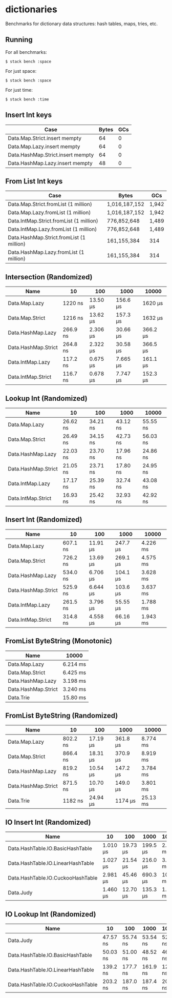 # dictionaries

Benchmarks for dictionary data structures: hash tables, maps, tries, etc.

## Running

For all benchmarks:

    $ stack bench :space

For just space:

    $ stack bench :space

For just time:

    $ stack bench :time

## Insert Int keys


|Case|                                              Bytes|    GCs|
|---|---|---|
|Data.Map.Strict.insert mempty                        |64      |0  |
|Data.Map.Lazy.insert mempty                          |64      |0  |
|Data.HashMap.Strict.insert mempty                    |64      |0  |
|Data.HashMap.Lazy.insert mempty                      |48      |0  |


## From List Int keys


|Case|                                              Bytes|    GCs|
|---|---|---|
|Data.Map.Strict.fromList     (1 million)|  1,016,187,152  |1,942  |
|Data.Map.Lazy.fromList       (1 million)|  1,016,187,152  |1,942  |
|Data.IntMap.Strict.fromList  (1 million)|    776,852,648  |1,489  |
|Data.IntMap.Lazy.fromList    (1 million)|    776,852,648  |1,489  |
|Data.HashMap.Strict.fromList (1 million)|    161,155,384    |314  |
|Data.HashMap.Lazy.fromList   (1 million)|    161,155,384    |314  |


<!-- RESULTS -->

## Intersection (Randomized)

|Name|10|100|1000|10000|
|---|---|---|---|---|
|Data.Map.Lazy|1220 ns|13.50 μs|156.6 μs|1620 μs|
|Data.Map.Strict|1216 ns|13.62 μs|157.3 μs|1632 μs|
|Data.HashMap.Lazy|266.9 ns|2.306 μs|30.66 μs|366.2 μs|
|Data.HashMap.Strict|264.8 ns|2.322 μs|30.58 μs|366.5 μs|
|Data.IntMap.Lazy|117.2 ns|0.675 μs|7.665 μs|161.1 μs|
|Data.IntMap.Strict|116.7 ns|0.678 μs|7.747 μs|152.3 μs|

## Lookup Int (Randomized)

|Name|10|100|1000|10000|
|---|---|---|---|---|
|Data.Map.Lazy|26.62 ns|34.21 ns|43.12 ns|55.55 ns|
|Data.Map.Strict|26.49 ns|34.15 ns|42.73 ns|56.03 ns|
|Data.HashMap.Lazy|22.03 ns|23.70 ns|17.96 ns|24.86 ns|
|Data.HashMap.Strict|21.05 ns|23.71 ns|17.80 ns|24.95 ns|
|Data.IntMap.Lazy|17.17 ns|25.39 ns|32.74 ns|43.08 ns|
|Data.IntMap.Strict|16.93 ns|25.42 ns|32.93 ns|42.92 ns|

## Insert Int (Randomized)

|Name|10|100|1000|10000|
|---|---|---|---|---|
|Data.Map.Lazy|607.1 ns|11.91 μs|247.7 μs|4.226 ms|
|Data.Map.Strict|726.2 ns|13.69 μs|269.1 μs|4.575 ms|
|Data.HashMap.Lazy|534.0 ns|6.706 μs|104.1 μs|3.628 ms|
|Data.HashMap.Strict|525.9 ns|6.644 μs|103.6 μs|3.637 ms|
|Data.IntMap.Lazy|261.5 ns|3.796 μs|55.55 μs|1.788 ms|
|Data.IntMap.Strict|314.8 ns|4.558 μs|66.16 μs|1.943 ms|

## FromList ByteString (Monotonic)

|Name|10000|
|---|---|
|Data.Map.Lazy|6.214 ms|
|Data.Map.Strict|6.425 ms|
|Data.HashMap.Lazy|3.198 ms|
|Data.HashMap.Strict|3.240 ms|
|Data.Trie|15.80 ms|

## FromList ByteString (Randomized)

|Name|10|100|1000|10000|
|---|---|---|---|---|
|Data.Map.Lazy|802.2 ns|17.19 μs|361.8 μs|8.774 ms|
|Data.Map.Strict|866.4 ns|18.31 μs|370.9 μs|8.919 ms|
|Data.HashMap.Lazy|819.2 ns|10.54 μs|147.2 μs|3.784 ms|
|Data.HashMap.Strict|871.5 ns|10.70 μs|149.0 μs|3.801 ms|
|Data.Trie|1182 ns|24.94 μs|1174 μs|25.13 ms|

## IO Insert Int (Randomized)

|Name|10|100|1000|10000|
|---|---|---|---|---|
|Data.HashTable.IO.BasicHashTable|1.010 μs|19.73 μs|199.5 μs|2.523 ms|
|Data.HashTable.IO.LinearHashTable|1.027 μs|21.54 μs|216.0 μs|3.840 ms|
|Data.HashTable.IO.CuckooHashTable|2.981 μs|45.46 μs|690.3 μs|10.75 ms|
|Data.Judy|1.460 μs|12.70 μs|135.3 μs|1.280 ms|

## IO Lookup Int (Randomized)

|Name|10|100|1000|10000|
|---|---|---|---|---|
|Data.Judy|47.57 ns|55.74 ns|53.54 ns|52.33 ns|
|Data.HashTable.IO.BasicHashTable|50.03 ns|51.00 ns|48.52 ns|46.16 ns|
|Data.HashTable.IO.LinearHashTable|139.2 ns|177.7 ns|161.9 ns|128.7 ns|
|Data.HashTable.IO.CuckooHashTable|203.2 ns|187.0 ns|187.4 ns|201.3 ns|
